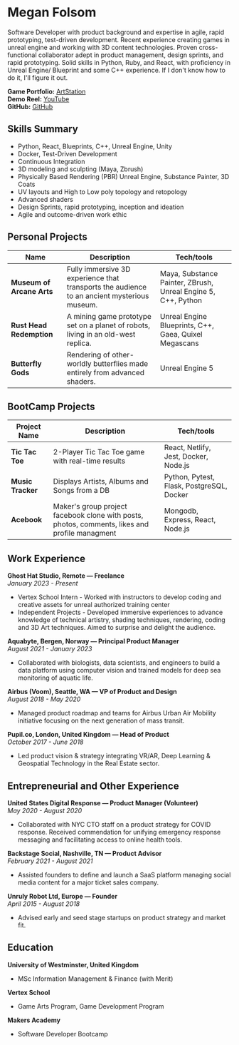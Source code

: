 # Megan Folsom

Software Developer with product background and expertise in agile, rapid prototyping, test-driven development. Recent experience creating games in unreal engine and working with 3D content technologies.  Proven cross-functional collaborator adept in product management, design sprints, and rapid prototyping. Solid skills in Python, Ruby, and React, with proficiency in Unreal Engine/ Blueprint and some C++ experience. If I don't know how to do it, I'll figure it out. 

**Game Portfolio:** [ArtStation](https://meganfolsom6.artstation.com/)  
**Demo Reel:** [YouTube](https://youtu.be/c1WCWJC2VlI)  
**GitHub:** [GitHub](https://www.github.com/mfolsom)

## Skills Summary

- Python, React, Blueprints, C++, Unreal Engine, Unity
- Docker, Test-Driven Development
- Continuous Integration
- 3D modeling and sculpting (Maya, Zbrush)
- Physically Based Rendering (PBR) Unreal Engine, Substance Painter, 3D Coats
- UV layouts and High to Low poly topology and retopology
- Advanced shaders
- Design Sprints, rapid prototyping, inception and ideation
- Agile and outcome-driven work ethic

## Personal Projects

| Name | Description | Tech/tools |
| --- | --- | --- |
| **Museum of Arcane Arts** | Fully immersive 3D experience that transports the audience to an ancient mysterious museum. | Maya, Substance Painter, ZBrush, Unreal Engine 5, C++, Python |
| **Rust Head Redemption** | A mining game prototype set on a planet of robots, living in an old-west replica. | Unreal Engine Blueprints, C++, Gaea, Quixel Megascans |
| **Butterfly Gods** | Rendering of other-worldly butterflies made entirely from advanced shaders. | Unreal Engine 5 |

## BootCamp Projects

| Project Name       | Description                                                                                       | Tech/tools                                |
|--------------------|---------------------------------------------------------------------------------------------------|-------------------------------------------|
| **Tic Tac Toe**    | 2-Player Tic Tac Toe game with real-time results                                                  | React, Netlify, Jest, Docker, Node.js     |
| **Music Tracker**  | Displays Artists, Albums and Songs from a DB                                                      | Python, Pytest, Flask, PostgreSQL, Docker |
| **Acebook**        | Maker's group project facebook clone with posts, photos, comments, likes and profile managment    | Mongodb, Express, React, Node.js          |



## Work Experience

**Ghost Hat Studio, Remote — Freelance**  
*January 2023 - Present*  
- Vertex School Intern - Worked with instructors to develop coding and creative assets for unreal authorized training center
- Independent Projects - Developed immersive experiences to advance knowledge of technical artistry, shading techniques, rendering, coding and 3D Art techniques. Aimed to surprise and delight the audience.

**Aquabyte, Bergen, Norway — Principal Product Manager**  
*August 2021 - January 2023*  
- Collaborated with biologists, data scientists, and engineers to build a data platform using computer vision and trained models for deep sea monitoring of aquatic life.

**Airbus (Voom), Seattle, WA — VP of Product and Design**  
*August 2018 - May 2020*  
- Managed product roadmap and teams for Airbus Urban Air Mobility initiative focusing on the next generation of mass transit.

**Pupil.co, London, United Kingdom — Head of Product**  
*October 2017 - June 2018*  
- Led product vision & strategy integrating VR/AR, Deep Learning & Geospatial Technology in the Real Estate sector.

## Entrepreneurial and Other Experience

**United States Digital Response — Product Manager (Volunteer)**  
*May 2020 - August 2020*  
- Collaborated with NYC CTO staff on a product strategy for COVID response. Received commendation for unifying emergency response messaging and facilitating access to online health tools.

**Backstage Social, Nashville, TN — Product Advisor**  
*February 2021 - August 2021*  
- Assisted founders to define and launch a SaaS platform managing social media content for a major ticket sales company.

**Unruly Robot Ltd, Europe — Founder**  
*April 2015 - August 2018*  
- Advised early and seed stage startups on product strategy and market fit.

## Education

**University of Westminster, United Kingdom**  
- MSc Information Management & Finance (with Merit)

**Vertex School**  
- Game Arts Program, Game Development Program

**Makers Academy**  
- Software Developer Bootcamp

